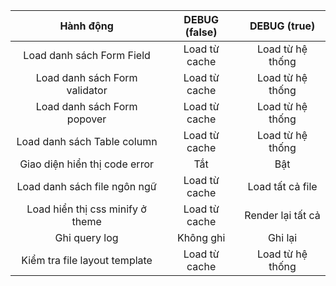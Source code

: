 
|            Hành động             | DEBUG (false) |   DEBUG (true)    |
|:--------------------------------:|:-------------:|:-----------------:|
|    Load danh sách Form Field     | Load từ cache | Load từ hệ thống  |
|  Load danh sách Form validator   | Load từ cache | Load từ hệ thống  |
|   Load danh sách Form popover    | Load từ cache | Load từ hệ thống  |
|   Load danh sách Table column    | Load từ cache | Load từ hệ thống  |
|  Giao diện hiển thị code error   |      Tắt      |        Bật        |
|   Load danh sách file ngôn ngữ   | Load từ cache | Load tất cả file  |
| Load hiển thị css minify ở theme | Load từ cache | Render lại tất cả |
|          Ghi query log           |   Không ghi   |      Ghi lại      |
|  Kiểm tra file layout template   | Load từ cache | Load từ hệ thống  |
